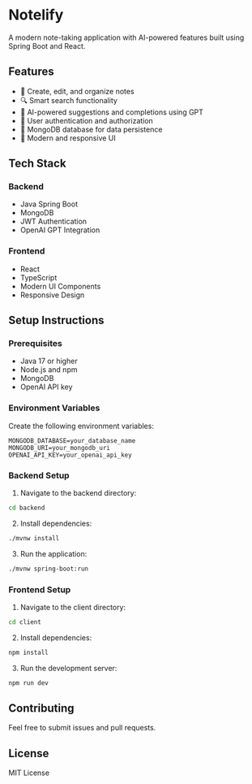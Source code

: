 # Notelify

A modern note-taking application with AI-powered features built using Spring Boot and React.

## Features

- 📝 Create, edit, and organize notes
- 🔍 Smart search functionality
- 🤖 AI-powered suggestions and completions using GPT
- 👤 User authentication and authorization
- 💾 MongoDB database for data persistence
- 🎨 Modern and responsive UI

## Tech Stack

### Backend
- Java Spring Boot
- MongoDB
- JWT Authentication
- OpenAI GPT Integration

### Frontend
- React
- TypeScript
- Modern UI Components
- Responsive Design

## Setup Instructions

### Prerequisites
- Java 17 or higher
- Node.js and npm
- MongoDB
- OpenAI API key

### Environment Variables
Create the following environment variables:
```
MONGODB_DATABASE=your_database_name
MONGODB_URI=your_mongodb_uri
OPENAI_API_KEY=your_openai_api_key
```

### Backend Setup
1. Navigate to the backend directory:
```bash
cd backend
```
2. Install dependencies:
```bash
./mvnw install
```
3. Run the application:
```bash
./mvnw spring-boot:run
```

### Frontend Setup
1. Navigate to the client directory:
```bash
cd client
```
2. Install dependencies:
```bash
npm install
```
3. Run the development server:
```bash
npm run dev
```

## Contributing
Feel free to submit issues and pull requests.

## License
MIT License 